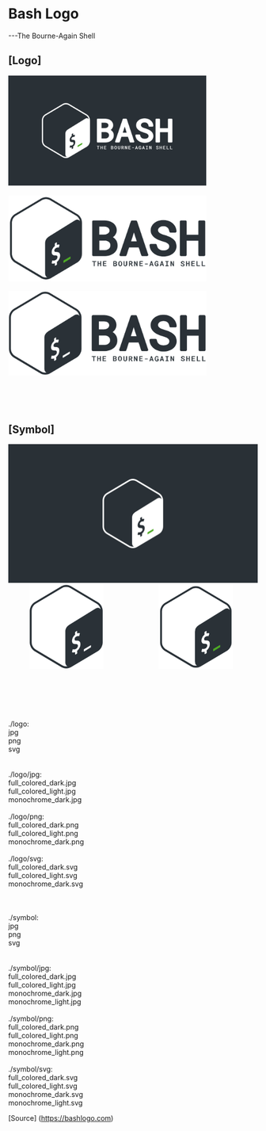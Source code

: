 # Bash Logo
---The Bourne-Again Shell

[Logo]
---
<img src="https://github.com/NgineerBabu/logo/blob/master/bash/logo/jpg/full_colored_light.jpg" width=400px></img> \
\
<img src="https://raw.githubusercontent.com/NgineerBabu/logo/master/bash/logo/jpg/full_colored_dark.jpg" width=400px></img> \
\
<img src="https://raw.githubusercontent.com/NgineerBabu/logo/master/bash/logo/jpg/monochrome_dark.jpg" width=400px></img>

<br /><br /><br />

[Symbol]
---
<img src="https://github.com/NgineerBabu/logo/blob/master/bash/symbol/jpg/full_colored_light.jpg" width=550px></img> \
&emsp;&emsp;&emsp;<img src="https://github.com/NgineerBabu/logo/blob/master/bash/symbol/jpg/monochrome_dark.jpg" width=150px></img>&emsp;&emsp;&emsp;&emsp;&emsp;&emsp;&emsp;&emsp;<img src="https://github.com/NgineerBabu/logo/raw/master/bash/symbol/jpg/full_colored_dark.jpg" width=150px></img> \
<br /><br /><br /><br /><br />

./logo:\
jpg\
png\
svg
\
\
\
./logo/jpg:\
full_colored_dark.jpg\
full_colored_light.jpg\
monochrome_dark.jpg
\
\
./logo/png:\
full_colored_dark.png\
full_colored_light.png\
monochrome_dark.png
\
\
./logo/svg:\
full_colored_dark.svg\
full_colored_light.svg\
monochrome_dark.svg
\
\
\
\
./symbol:\
jpg\
png\
svg
\
\
\
./symbol/jpg:\
full_colored_dark.jpg\
full_colored_light.jpg\
monochrome_dark.jpg\
monochrome_light.jpg
\
\
./symbol/png:\
full_colored_dark.png\
full_colored_light.png\
monochrome_dark.png\
monochrome_light.png
\
\
./symbol/svg:\
full_colored_dark.svg\
full_colored_light.svg\
monochrome_dark.svg\
monochrome_light.svg



[Source] (https://bashlogo.com)
